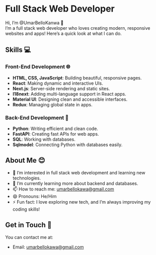 
# Full Stack Web Developer

Hi, I’m @UmarBelloKanwa 👋  
I’m a full stack web developer who loves creating modern, responsive websites and apps! Here’s a quick look at what I can do.

## Skills 💻

### Front-End Development 🌐
- **HTML, CSS, JavaScript**: Building beautiful, responsive pages.
- **React**: Making dynamic and interactive UIs.
- **Next.js**: Server-side rendering and static sites.
- **I18next**: Adding multi-language support in React apps.
- **Material UI**: Designing clean and accessible interfaces.
- **Redux**: Managing global state in apps.

### Back-End Development 🔧
- **Python**: Writing efficient and clean code.
- **FastAPI**: Creating fast APIs for web apps.
- **SQL**: Working with databases.
- **Sqlmodel**: Connecting Python with databases easily.

## About Me 😊
- 👀 I’m interested in full stack web development and learning new technologies.
- 🌱 I’m currently learning more about backend and databases.
- 📫 How to reach me: [umarbellokawa@gmail.com](mailto:umarbellokawa@gmail.com)
- 😄 Pronouns: He/Him
- ⚡ Fun fact: I love exploring new tech, and I’m always improving my coding skills!

## Get in Touch 📲
You can contact me at:
- Email: [umarbellokawa@gmail.com](mailto:umarbellokawa@gmail.com)
